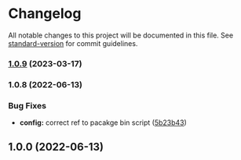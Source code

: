 # Changelog

All notable changes to this project will be documented in this file. See [standard-version](https://github.com/conventional-changelog/standard-version) for commit guidelines.

### [1.0.9](https://github.com/koncierge/create-starter/compare/v1.0.8...v1.0.9) (2023-03-17)

### 1.0.8 (2022-06-13)


### Bug Fixes

* **config:** correct ref to pacakge bin script ([5b23b43](https://github.com/koncierge/create-starter/commit/5b23b43cdb51d79b563c0d65bf4cb2ce119558e8))

## 1.0.0 (2022-06-13)
